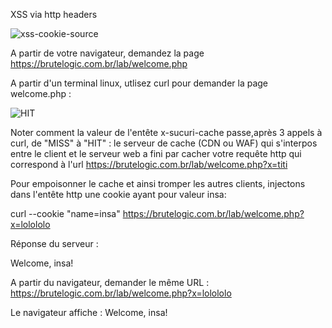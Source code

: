 XSS via http headers

![xss-cookie-source](https://user-images.githubusercontent.com/38082725/236705431-90baee9d-cebc-4f98-9189-60d7c92392b4.png)


A partir de votre navigateur, demandez la page https://brutelogic.com.br/lab/welcome.php

A partir d'un terminal linux, utlisez curl pour demander la page welcome.php :

![HIT](https://user-images.githubusercontent.com/38082725/236705956-567e642d-3d3c-47b6-b04b-9d5d57145ab4.png)

Noter comment la valeur de l'entête x-sucuri-cache passe,après 3 appels à curl, de "MISS" à "HIT" : le serveur de cache (CDN ou WAF) qui s'interpos entre le client et le serveur web a fini par cacher votre requête http qui correspond à l'url https://brutelogic.com.br/lab/welcome.php?x=titi

Pour empoisonner le cache et ainsi tromper les autres clients, injectons dans l'entête http une cookie ayant pour valeur insa:

curl --cookie "name=insa" https://brutelogic.com.br/lab/welcome.php?x=lolololo

Réponse du serveur :
<!DOCTYPE html>
<body>
<p>Welcome, insa!</p>
</body>
</html>

A partir du navigateur, demander le même URL : https://brutelogic.com.br/lab/welcome.php?x=lolololo

Le navigateur affiche :
Welcome, insa!



